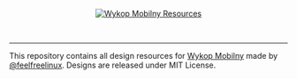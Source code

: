 <center>
      
[![Wykop Mobilny Resources](https://cdn.rawgit.com/takidelfin/wykopmobilny-resources/master/wykopmobilny-banner.svg)](https://github.com/feelfreelinux/WykopMobilny)
</center>

<br>

***

This repository contains all design resources for [Wykop Mobilny](https://github.com/feelfreelinux/WykopMobilny) made by [@feelfreelinux](https://github.com/feelfreelinux). Designs are released under MIT License.